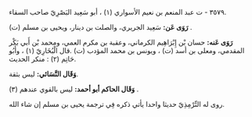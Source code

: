 ٣٥٧٩ - ت عبد المنعم بن نعيم الأسواري (١) ، أبو سَعِيد البَصْرِيّ صاحب السقاء.

**رَوَى عَن:** سَعِيد الجريري، والصلت بن دينار، ويحيى بن مسلم (ت) .

**رَوَى عَنه:** حسان بْن إِبْرَاهِيم الكرماني، وعقبة بن مكرم العمي، ومحمد بْن أَبي بَكْر المقدمي، ومعلى بن أسد (ت) ، ويونس بن محمد المؤدب (ت) .قال الْبُخَارِيّ (١) ، وأَبُو حَاتِم (٢) : منكر الحديث.

**وَقَال النَّسَائي:** ليس بثقة.

**وَقَال الحاكم أبو أحمد:** ليس بالقوي عندهم (٣) .

روى له التِّرْمِذِيّ حديثا واحدا يأتي ذكره فِي ترجمة يحيى بن مسلم إن شاء الله.